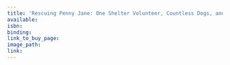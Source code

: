 ```yaml
---
title: 'Rescuing Penny Jane: One Shelter Volunteer, Countless Dogs, and the Quest to Find Them All Homes'
available:
isbn:
binding:
link_to_buy_page:
image_path:
link:
---
```

